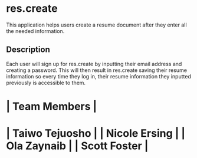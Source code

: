 # res.create

This application helps users create a resume document after they enter all the needed information.


## Description

Each user will sign up for res.create by inputting their email address and creating a password. This will then result in res.create saving their resume information so every time they log in, their resume information they inputted previously is accessible to them. 


| Team Members   |
==================
| Taiwo Tejuosho |
| Nicole Ersing  |
| Ola Zaynaib    |
| Scott Foster   |
==================




